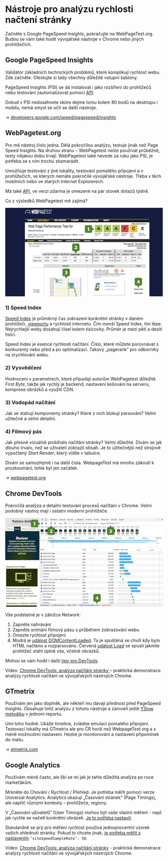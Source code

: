 # Nástroje pro analýzu rychlosti načtení stránky

Začněte s Google PageSpeed Insights, pokračujte na WebPageTest.org. Budou se vám také hodit vývojářské nástroje v Chrome nebo jiných prohlížečích. 

## Google PageSpeed Insights

Validátor základních technických problémů, které komplikují rychlost webu. Zde začněte. Otestujte si tady všechny důležité vstupní šablony. 

PageSpeed Insights (PSI) se dá instalovat i jako rozšíření do prohlížečů nebo testování zautomatizovat pomocí [API](https://developers.google.com/speed/docs/insights/v2/reference/pagespeedapi/runpagespeed).

Dokud v PSI nedosáhnete skóre dejme tomu kolem 80 bodů na desktopu i mobilu, nemá smysl se učit se další nástroje.

→ [developers.google.com/speed/pagespeed/insights](https://developers.google.com/speed/pagespeed/insights/?hl=cs)

## WebPagetest.org

Pro mě nástroj číslo jedna. Dělá pokročilou analýzu, testuje jinak než Page Speed Insights. Na druhou stranu – WebPagetest nelze používat průběžně, testy nějakou dobu trvají. WebPagetest také nevede za ruku jako PSI, je potřeba se s ním trochu zkamarádit.

Umožňuje testování z jiné lokality, testování pomalého připojení a v prohlížečích, ve kterých nemáte pokročilé vývojářské nástroje. Třeba v těch mobilních nebo ve starých Internet Explorerech.

Má také [API](https://sites.google.com/a/webpagetest.org/docs/advanced-features/webpagetest-restful-apis), ve verzi zdarma je omezené na pár stovek dotazů týdně. 

Co z výsledků WebPagetest mě zajímá?

![WebPagetest.org stránka s výsledkem testu](dist/images/original/webpagetest-schema.jpg)

### 1) Speed Index

[Speed Index](https://sites.google.com/a/webpagetest.org/docs/using-webpagetest/metrics/speed-index) je průměrný čas zobrazení konkrétní stránky v daném prohlížeči, [viewportu](viewport-mobily.md) a rychlosti internetu. Čím menší Speed Index, tím lépe. Nejrychlejší weby dosahují čísel kolem tisícovky. Průměr je mezi pěti a desíti tisíci.

Speed Index je esence rychlosti načítání. Číslo, které můžete porovnávat s konkurenty nebo před a po optimalizaci. Takový „pagerank“ pro odborníky na zrychlování webu. 

### 2) Vysvědčení

Hodnocení v parametrech, které připadají autorům WebPagetest důležité. *First Byte*, takže jak rychlý je backend, nastavení kešování na serveru, komprese obrázků a využití CDN.

### 3) Vodopád načítání

Jak se stahují komponenty stránky? Které z nich blokují parsování? Velmi užitečné a velmi detailní.

### 4) Filmový pás

Jak přesně vizuálně probíhalo načítání stránky? Velmi důležité. Dívám se jak dlouho trvalo, než se uživateli zobrazil obsah. Je to užitečnější než strojově vypočtený *Start Render*, který vidíte v tabulce.

Dívám se samozřejmě i na další čísla. WebpageTest má mnoho zákoutí k prozkoumání, tohle byl jen začátek.  

→ [webpagetest.org](http://www.webpagetest.org/)

## Chrome DevTools

Pokročilá analýza a detailní testování procesů načítání v Chrome. Velmi podobný nástroj mají i ostatní moderní prohlížeče.

![Chrome DevTools a analýza rychlosti](dist/images/original/devtools-rychlost-schema.jpg)

Vše podstatné je v záložce Network:

1. Zapněte nahrávání
2. Zapněte snímání filmový pásu s průběhem zobrazování webu
3. Omezte rychlost připojení
4. Modrá je [událost DOMContentLoaded](https://developer.mozilla.org/en-US/docs/Web/Events/DOMContentLoaded). Ta je spuštěná ve chvíli kdy bylo HTML načteno a rozparsováno. Červená [událost Load](https://developer.mozilla.org/en-US/docs/Web/Events/load) se spustí jakmile prohlížeč stáhl úplně vše, včetně obrázků. 

Mohou se vám hodit i další [tipy pro DevTools](http://www.vzhurudolu.cz/blog/41-devtools-tipyblog/41-devtools-tipy).

<p class="video">
Video: <a href="https://www.youtube.com/watch?v=ewwHYkXmPpQ">Chrome DevTools: analýza načítání stránky </a> – praktická demonstrace analýzy rychlosti načítání ve vývojářských nástrojích Chrome.
</p>

## GTmetrix

Používám jen jako doplněk, ale někteří mu dávají přednost před PageSpeed Insights. Obsahuje totiž analýzu z tohoto nástroje a zároveň ještě [YSlow metodiku](http://yslow.org/) v jednom reportu.

Umí toho hodně. Ukáže timeline, zvládne emulaci pomalého připojení. Testovací lokality má GTmetrix ale pro ČR horší než WebpageTest.org a s méně možnostmi nastavení. Hezké je monitorování a nastavení připomínek do mailu.

→ [gtmetrix.com](https://gtmetrix.com/)

## Google Analytics

Používám méně často, ale líbí se mi jak je tahle důležitá analýza po ruce markeťákům.

Mrkněte do Chování / Rychlost / Přehled. Je potřeba měřit pomocí verze Universal Analytics. Analytics ukazují „Časování stránek“ (Page Timings), ale napříč různými kontexty - prohlížeče, regiony. 

V „Časování uživatelů“ (User Timings) mohou být vaše vlastní měření - např. jak rychle se načetl konkrétní obrázek. [Je to potřeba nastavit](https://developers.google.com/analytics/devguides/collection/analyticsjs/user-timings).

Standardně se prý pro měření rychlost používá jednoprocentní vzorek vašich shlédnutí stránky. Pokud to chcete jinak, [je potřeba měřit s nastavením](http://www.ericmobley.net/measuring-performance-google-analytics/) `‘siteSpeedSampleRate’: 50`.

<p class="video">
Video: <a href="https://www.youtube.com/watch?v=ewwHYkXmPpQ">Chrome DevTools: analýza načítání stránky</a> - praktická demonstrace analýzy rychlosti načítání ve vývojářských nástrojích Chrome.
</p>
